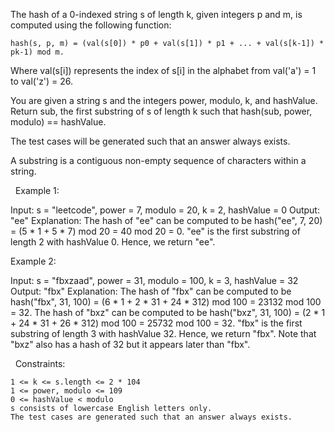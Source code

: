 The hash of a 0-indexed string s of length k, given integers p and m, is computed using the following function:


	hash(s, p, m) = (val(s[0]) * p0 + val(s[1]) * p1 + ... + val(s[k-1]) * pk-1) mod m.


Where val(s[i]) represents the index of s[i] in the alphabet from val('a') = 1 to val('z') = 26.

You are given a string s and the integers power, modulo, k, and hashValue. Return sub, the first substring of s of length k such that hash(sub, power, modulo) == hashValue.

The test cases will be generated such that an answer always exists.

A substring is a contiguous non-empty sequence of characters within a string.

 
Example 1:

Input: s = "leetcode", power = 7, modulo = 20, k = 2, hashValue = 0
Output: "ee"
Explanation: The hash of "ee" can be computed to be hash("ee", 7, 20) = (5 * 1 + 5 * 7) mod 20 = 40 mod 20 = 0. 
"ee" is the first substring of length 2 with hashValue 0. Hence, we return "ee".


Example 2:

Input: s = "fbxzaad", power = 31, modulo = 100, k = 3, hashValue = 32
Output: "fbx"
Explanation: The hash of "fbx" can be computed to be hash("fbx", 31, 100) = (6 * 1 + 2 * 31 + 24 * 312) mod 100 = 23132 mod 100 = 32. 
The hash of "bxz" can be computed to be hash("bxz", 31, 100) = (2 * 1 + 24 * 31 + 26 * 312) mod 100 = 25732 mod 100 = 32. 
"fbx" is the first substring of length 3 with hashValue 32. Hence, we return "fbx".
Note that "bxz" also has a hash of 32 but it appears later than "fbx".


 
Constraints:


	1 <= k <= s.length <= 2 * 104
	1 <= power, modulo <= 109
	0 <= hashValue < modulo
	s consists of lowercase English letters only.
	The test cases are generated such that an answer always exists.

